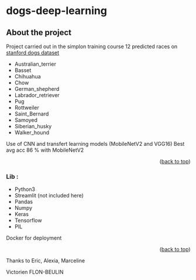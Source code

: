 # dogs-deep-learning
<!-- ABOUT THE PROJECT -->
## About the project

Project carried out in the simplon training course
12 predicted races on <a href="http://vision.stanford.edu/aditya86/ImageNetDogs/">stanford dogs dataset</a>

* Australian_terrier
* Basset
* Chihuahua
* Chow
* German_shepherd
* Labrador_retriever
* Pug
* Rottweiler
* Saint_Bernard
* Samoyed
* Siberian_husky
* Walker_hound

Use of CNN and transfert learning models (MobileNetV2 and VGG16)
Best avg acc 86 % with MobileNetV2

<p align="right">(<a href="#top">back to top</a>)</p>

### Lib :

* Python3
* Streamlit (not included here)
* Pandas
* Numpy
* Keras
* Tensorflow
* PIL

Docker for deployment

<p align="right">(<a href="#top">back to top</a>)</p>

Thanks to Eric, Alexia, Marceline

Victorien FLON-BEULIN

